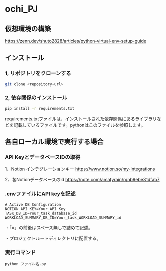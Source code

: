 # ochi_PJ
## 仮想環境の構築
https://zenn.dev/shuto2828/articles/python-virtual-env-setup-guide

## インストール
### 1, リポジトリをクローンする
```bash
git clone <repository-url>
```
### 2, 依存関係のインストール
```bash
pip install -r requirements.txt
```
requirements.txtファイルは、インストールされた依存関係にあるライブラリなどを記載しているファイルです。pythonはこのファイルを参照します。

## 各自ローカル環境で実行する場合
### API KeyとデータベースIDの取得

1、Notion インテグレーションキー
https://www.notion.so/my-integrations

2、各Notionデータベースのid
https://note.com/amatyrain/n/nb9ebe31dfab7

### .envファイルにAPI keyを記述
```env
# Active DB Configuration
NOTION_API_KEY=Your_API_Key
TASK_DB_ID=Your_task_database_id
WORKLOAD_SUMMARY_DB_ID=Your_task_WORKLOAD_SUMMARY_id
```
・「=」の前後はスペース無しで詰めて記述。

・プロジェクトルートディレクトリに配置する。

### 実行コマンド
```
python ファイル名.py
```
